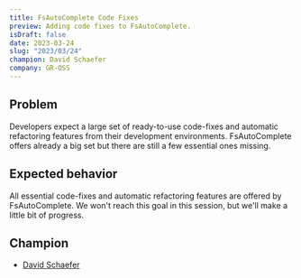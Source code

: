 ```yaml
---
title: FsAutoComplete Code Fixes
preview: Adding code fixes to FsAutoComplete.
isDraft: false
date: 2023-03-24
slug: "2023/03/24"
champion: David Schaefer
company: GR-OSS
---
```


## Problem

Developers expect a large set of ready-to-use code-fixes and automatic refactoring features from their development environments.
FsAutoComplete offers already a big set but there are still a few essential ones missing.

## Expected behavior

All essential code-fixes and automatic refactoring features are offered by FsAutoComplete. We won't reach this goal in this session, but we'll make a little bit of progress.

## Champion
- [David Schaefer](https://twitter.com/dawe70704856)
